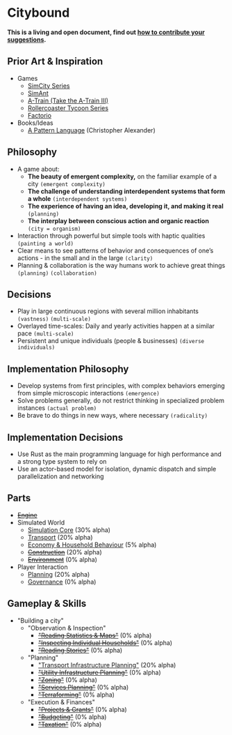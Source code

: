 # Citybound

**This is a living and open document, find out [how to contribute your suggestions](../CONTRIBUTING.md).**

## Prior Art & Inspiration

* Games
  * [SimCity Series](https://en.wikipedia.org/wiki/SimCity)
  * [SimAnt](https://en.wikipedia.org/wiki/SimAnt)
  * [A-Train (Take the A-Train III)](https://en.wikipedia.org/wiki/A-Train#A-Train_III)
  * [Rollercoaster Tycoon Series](https://en.wikipedia.org/wiki/RollerCoaster_Tycoon)
  * [Factorio](https://en.wikipedia.org/wiki/Factorio)
* Books/Ideas
  * [A Pattern Language](https://en.wikipedia.org/wiki/A_Pattern_Language) (Christopher Alexander)

## Philosophy

* A game about:
  * **The beauty of emergent complexity,** on the familiar example of a city `(emergent complexity)`
  * **The challenge of understanding interdependent systems that form a whole** `(interdependent systems)`
  * **The experience of having an idea, developing it, and making it real** `(planning)`
  * **The interplay between conscious action and organic reaction** `(city = organism)`
* Interaction through powerful but simple tools with haptic qualities `(painting a world)`
* Clear means to see patterns of behavior and consequences of one’s actions - in the small and in the large `(clarity)`
* Planning & collaboration is the way humans work to achieve great things `(planning)` `(collaboration)`

## Decisions

* Play in large continuous regions with several million inhabitants `(vastness)` `(multi-scale)`
* Overlayed time-scales: Daily and yearly activities happen at a similar pace `(multi-scale)`
* Persistent and unique individuals (people & businesses) `(diverse individuals)`

## Implementation Philosophy

* Develop systems from first principles, with complex behaviors emerging from simple microscopic interactions `(emergence)`
* Solve problems generally, do not restrict thinking in specialized problem instances `(actual problem)`
* Be brave to do things in new ways, where necessary `(radicality)`

## Implementation Decisions

* Use Rust as the main programming language for high performance and a strong type system to rely on
* Use an actor-based model for isolation, dynamic dispatch and simple parallelization and networking

## Parts

* ~~[Engine](../engine/README.md)~~
* Simulated World
  * [Simulation Core](simulation/README.md) (30% alpha)
  * [Transport](transport/README.md) (20% alpha)
  * [Economy & Household Behaviour](economy/README.md) (5% alpha)
  * ~~[Construction](construction/README.md)~~ (20% alpha)
  * ~~[Environment](environment/README.md)~~ (0% alpha)
* Player Interaction
  * [Planning](planning/README.md) (20% alpha)
  * [Governance](governance/README.md) (0% alpha)

## Gameplay & Skills

* "Building a city"
  * "Observation & Inspection"
    * ~~["Reading Statistics & Maps"](inspection/stats/README.md)~~ (0% alpha)
    * ~~["Inspecting Individual Households"](inspection/households/README.md)~~ (0% alpha)
    * ~~["Reading Stories"](inspection/stories/README.md)~~ (0% alpha)
  * "Planning"
    * ["Transport Infrastructure Planning"](transport/planning/README.md) (20% alpha)
    * ~~["Utility Infrastructure Planning"](utilities/README.md)~~ (0% alpha)
    * ~~["Zoning"](zoning/README.md)~~ (0% alpha)
    * ~~["Services Planning"](services/README.md)~~ (0% alpha)
    * ~~["Terraforming"](environment/terraforming/README.md)~~ (0% alpha)
  * "Execution & Finances"
    * ~~["Projects & Grants"](projects/README.md)~~ (0% alpha)
    * ~~["Budgeting"](finances/README.md)~~ (0% alpha)
    * ~~["Taxation"](finances/README.md)~~ (0% alpha)
